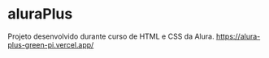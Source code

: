 # aluraPlus
Projeto desenvolvido durante curso de HTML e CSS da Alura.
https://alura-plus-green-pi.vercel.app/
